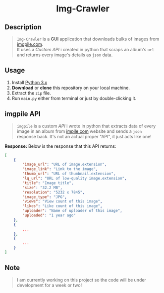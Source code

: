 <h1 align="center"> Img-Crawler </h1>

## **Description**
> `Img-Crawler` is a __GUI__ application that downloads bulks of images from [imgpile.com](https://imgpile.com/). </br> It uses a _Custom API_ i created in python that scraps an album's `url` and returns every image's details as `json` data.

## **Usage**
1. Install [Python 3.x](https://www.python.org/download)
2. __Download__ or __clone__ this repository on your local machine.
3. Extract the `zip` file.
4. Run `main.py` either from terminal or just by double-clicking it.

## **imgpile API**
> `imgpile` is a custom _API_ i wrote in python that extracts data of every image in an album from [impile.com](https://imgpile.com) website and sends a `json` response back. It's not an actual proper "API", it just acts like one! </br>

__Response:__ Below is the response that this API returns:
``` json
[
    {
        "image_url": "URL of image.extension",
        "image_link": "Link to the image",
        "thumb_url": "URL of thumbnail.extension",
        "lq_url": "URL of low-quality image.extension",
        "title": "Image title",
        "size": "32.2 MB",
        "resolution": "5232 x 7845",
        "image_type": "JPG",
        "views": "View count of this image",
        "likes": "Like count of this image",
        "uploader": "Name of uploader of this image",
        "uploaded": "1 year ago"
    },
    {
        ...
    },
    {
        ...
    }
]
```

## **Note**
> I am currently working on this project so the code will be under development for a week or two!